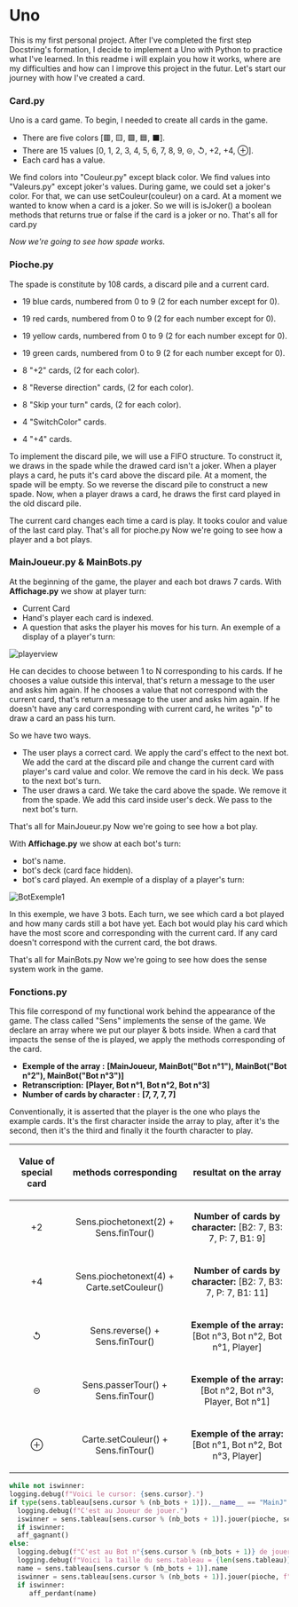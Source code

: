 # Uno
This is my first personal project. After I've completed the first step Docstring's formation, I decide to implement a Uno with Python to practice what I've learned.
In this readme i will explain you how it works, where are my difficulties and how can I improve this project in the futur.
Let's start our journey with how I've created a card.

  ### Card.py
Uno is a card game. To begin, I needed to create all cards in the game. 
* There are five colors [🟥, 🟨, 🟩, 🟦, ⬛]. 
* There are 15 values [0, 1, 2, 3, 4, 5, 6, 7, 8, 9, ⊝, ↺, +2, +4, ⊕].
* Each card has a value.

We find colors into "Couleur.py" except black color.
We find values into "Valeurs.py" except joker's values.
During game, we could set a joker's color. For that, we can use setCouleur(couleur) on a card.
At a moment we wanted to know when a card is a joker. So we will is isJoker() a boolean methods that returns true or false if the card is a joker or no.
That's all for card.py

*Now we're going to see how spade works.*

  ### Pioche.py
The spade is constitute by 108 cards, a discard pile and a current card.
* 19 blue cards, numbered from 0 to 9 (2 for each number except for 0).
- 19 red cards, numbered from 0 to 9 (2 for each number except for 0).
+ 19 yellow cards, numbered from 0 to 9 (2 for each number except for 0).
* 19 green cards, numbered from 0 to 9 (2 for each number except for 0).

- 8 "+2" cards, (2 for each color).
+ 8 "Reverse direction" cards, (2 for each color).
* 8 "Skip your turn" cards, (2 for each color).
- 4 "SwitchColor" cards.
+ 4 "+4" cards.

To implement the discard pile, we will use a FIFO structure.
To construct it, we draws in the spade while the drawed card isn't a joker. 
When a player plays a card, he puts it's card above the discard pile.
At a moment, the spade will be empty. So we reverse the discard pile to construct a new spade.
Now, when a player draws a card, he draws the first card played in the old discard pile.

The current card changes each time a card is play.
It tooks coulor and value of the last card play.
That's all for pioche.py
Now we're going to see how a player and a bot plays.

  ### MainJoueur.py & MainBots.py
At the beginning of the game, the player and each bot draws 7 cards.
With **Affichage.py** we show at player turn:
- Current Card
- Hand's player each card is indexed.
- A question that asks the player his moves for his turn.
An exemple of a display of a player's turn:

![playerview](https://github.com/DezJDev/Uno/assets/144434644/5a4abe55-2dd8-489c-adf4-13e5ac1c10d3)

He can decides to choose between 1 to N corresponding to his cards.
If he chooses a value outside this interval, that's return a message to the user and asks him again.
If he chooses a value that not correspond with the current card, that's return a message to the user and asks him again.
If he doesn't have any card corresponding with current card, he writes "p" to draw a card an pass his turn.

So we have two ways.
* The user plays a correct card. We apply the card's effect to the next bot. We add the card at the discard pile and change the current card with player's card value and color. We remove the card in his deck. We pass to the next bot's turn.
* The user draws a card. We take the card above the spade. We remove it from the spade. We add this card inside user's deck. We pass to the next bot's turn.

That's all for MainJoueur.py
Now we're going to see how a bot play.

With **Affichage.py** we show at each bot's turn:
- bot's name.
- bot's deck (card face hidden).
- bot's card played.
An exemple of a display of a player's turn:


![BotExemple1](https://github.com/DezJDev/Uno/assets/144434644/750ae950-d2b7-40fa-8208-c1a4782e6854)

In this exemple, we have 3 bots. Each turn, we see which card a bot played and how many cards still a bot have yet.
Each bot would play his card which have the most score and corresponding with the current card.
If any card doesn't correspond with the current card, the bot draws. 

That's all for MainBots.py
Now we're going to see how does the sense system work in the game.

### Fonctions.py
This file correspond of my functional work behind the appearance of the game.
The class called "Sens" implements the sense of the game.
We declare an array where we put our player & bots inside.
When a card that impacts the sense of the is played, we apply the methods corresponding of the card.

* __Exemple of the array :__ **[MainJoueur, MainBot("Bot n°1"), MainBot("Bot n°2"), MainBot("Bot n°3")]**
* __Retranscription:__ **[Player, Bot n°1, Bot n°2, Bot n°3]**
* __Number of cards by character :__ **[7, 7, 7, 7]**

Conventionally, it is asserted that the player is the one who plays the example cards.
It's the first character inside the array to play, after it's the second, then it's the third and finally it the fourth character to play.

| <p align="center">**Value of special card**</p>| <p align="center">**methods corresponding**</p>               |<p align="center">**resultat on the array**</p>                                     |
|:-----------------------------------------------|:--------------------------------------------------------------|:-----------------------------------------------------------------------------------|
|<p align="center">+2</p>                        |<p align="center">Sens.piochetonext(2) + Sens.finTour()</p>    |<p align="center">__Number of cards by character:__ [B2: 7, B3: 7, P: 7, B1: 9]</p> |
|<p align="center">+4</p>                        |<p align="center">Sens.piochetonext(4) + Carte.setCouleur()</p>|<p align="center">__Number of cards by character:__ [B2: 7, B3: 7, P: 7, B1: 11]</p>|
|<p align="center">↺</p>                         |<p align="center">Sens.reverse() + Sens.finTour()</p>          |<p align="center">__Exemple of the array:__ [Bot n°3, Bot n°2, Bot n°1, Player]</p> |
|<p align="center">⊝</p>                        |<p align="center">Sens.passerTour() + Sens.finTour()</p>       |<p align="center">__Exemple of the array:__ [Bot n°2, Bot n°3, Player, Bot n°1]</p> |
|<p align="center">⊕</p>                        |<p align="center">Carte.setCouleur() + Sens.finTour()</p>      |<p align="center">__Exemple of the array:__ [Bot n°1, Bot n°2, Bot n°3, Player]</p> |

```py
while not iswinner:
logging.debug(f"Voici le cursor: {sens.cursor}.")
if type(sens.tableau[sens.cursor % (nb_bots + 1)]).__name__ == "MainJ":
  logging.debug(f"C'est au Joueur de jouer.")
  iswinner = sens.tableau[sens.cursor % (nb_bots + 1)].jouer(pioche, sens)
  if iswinner:
  aff_gagnant()
else:
  logging.debug(f"C'est au Bot n°{sens.cursor % (nb_bots + 1)} de jouer.")
  logging.debug(f"Voici la taille du sens.tableau = {len(sens.tableau)}.")
  name = sens.tableau[sens.cursor % (nb_bots + 1)].name
  iswinner = sens.tableau[sens.cursor % (nb_bots + 1)].jouer(pioche, f"{sens.tableau[sens.cursor % (nb_bots + 1)].name}", sens)
  if iswinner:
     aff_perdant(name)
```
